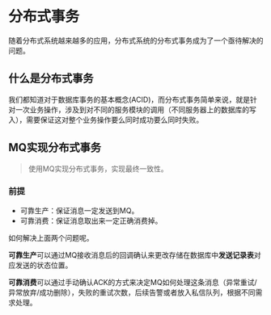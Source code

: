#   分布式事务

随着分布式系统越来越多的应用，分布式系统的分布式事务成为了一个亟待解决的问题。

## 什么是分布式事务

我们都知道对于数据库事务的基本概念(ACID)，而分布式事务简单来说，就是针对一次业务操作，涉及到对不同的服务模块的调用（不同服务器上的数据库的写入），需要保证这对整个业务操作要么同时成功要么同时失败。

## MQ实现分布式事务

> 使用MQ实现分布式事务，实现最终一致性。



### 前提

- 可靠生产：保证消息一定发送到MQ。
- 可靠消费：保证消息取出来一定正确消费掉。

如何解决上面两个问题呢。

**可靠生产**可以通过MQ接收消息后的回调确认来更改存储在数据库中**发送记录表**对应发送的状态位置。

**可靠消费**可以通过手动确认ACK的方式来决定MQ如何处理这条消息（异常重试/异常放弃/成功删除），失败的重试次数，后续告警或者放入私信队列，根据不同需求处理。

